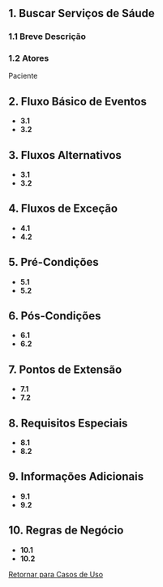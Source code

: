 #
## **1. Buscar Serviços de Sáude**

### **1.1 Breve Descrição**

### **1.2 Atores**
Paciente
## **2. Fluxo Básico de Eventos**
- **3.1**
- **3.2**
## **3. Fluxos Alternativos**
- **3.1**
- **3.2**
## **4. Fluxos de Exceção**
- **4.1**
- **4.2**
## **5. Pré-Condições**
- **5.1**
- **5.2**
## **6. Pós-Condições**
- **6.1**
- **6.2**
## **7. Pontos de Extensão**
- **7.1**
- **7.2**
## **8. Requisitos Especiais**
- **8.1**
- **8.2**
## **9. Informações Adicionais**
- **9.1**
- **9.2**
## **10. Regras de Negócio**
- **10.1**
- **10.2**

[Retornar para Casos de Uso](UC.md)
